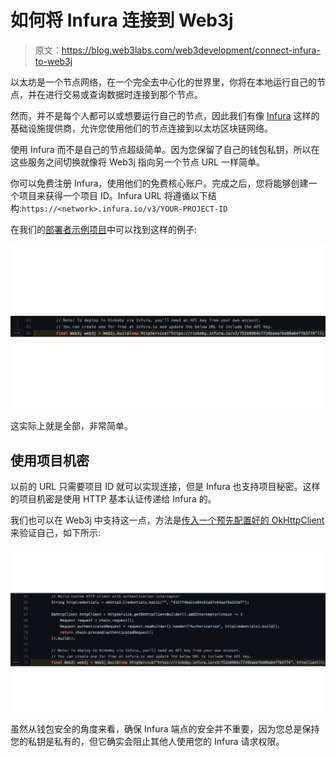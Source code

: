 # 如何将 Infura 连接到 Web3j

> 原文：<https://blog.web3labs.com/web3development/connect-infura-to-web3j>

以太坊是一个节点网络，在一个完全去中心化的世界里，你将在本地运行自己的节点，并在进行交易或查询数据时连接到那个节点。

然而，并不是每个人都可以或想要运行自己的节点，因此我们有像 [Infura](https://infura.io/) 这样的基础设施提供商，允许您使用他们的节点连接到以太坊区块链网络。

使用 Infura 而不是自己的节点超级简单。因为您保留了自己的钱包私钥，所以在这些服务之间切换就像将 Web3j 指向另一个节点 URL 一样简单。

你可以免费注册 Infura，使用他们的免费核心账户。完成之后，您将能够创建一个项目来获得一个项目 ID。Infura URL 将遵循以下结构:`https://<network>.infura.io/v3/YOUR-PROJECT-ID`

在我们的[部署者示例项目](https://github.com/web3j/web3j-deployer-demo/blob/1ea29066f7919302f3f0e852468dac27a1121114/src/main/java/demo/deploy/MyDeploymentLogic.java#L44)中可以找到这样的例子:

![Infura web3j sample project](img/893c9450c5ef8795a063d56efe98ba56.png)

这实际上就是全部，非常简单。

## 使用项目机密

以前的 URL 只需要项目 ID 就可以实现连接，但是 Infura 也支持项目秘密。这样的项目机密是使用 HTTP 基本认证传递给 Infura 的。

我们也可以在 Web3j 中支持这一点，方法是[传入一个预先配置好的 OkHttpClient](https://github.com/web3j/web3j-deployer-demo/blob/1ea29066f7919302f3f0e852468dac27a1121114/src/main/java/demo/deploy/MyDeploymentLogic.java#L75) 来验证自己，如下所示:

![OkHttpClient](img/883ffd8f5f9fe68fce75f5c82bf61578.png)

虽然从钱包安全的角度来看，确保 Infura 端点的安全并不重要，因为您总是保持您的私钥是私有的，但它确实会阻止其他人使用您的 Infura 请求权限。